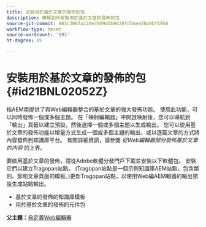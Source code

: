 ```yaml
---
title: 安裝用於基於文章的發佈的包
description: 瞭解如何安裝用於基於文章的發佈的包
source-git-commit: 801c306fa120e7889d4b9428fd5bee2849bf1956
workflow-type: tm+mt
source-wordcount: '193'
ht-degree: 0%

---
```



# 安裝用於基於文章的發佈的包 {#id21BNL02052Z}

指AEM南提供了與Web編輯器整合的基於文章的強大發佈功能。 使用此功能，可以同時發佈一個或多個主題。 在「映射編輯器」中開啟映射後，您可以導航到「輸出」頁籤以建立預設，然後選擇一個或多個主題以生成輸出。 您可以使用基於文章的發佈功能以增量方式生成一個或多個主題的輸出，或以逐篇文章的方式將內容發佈到知識庫平台。 有關詳細資訊，請參閱 *從Web編輯器部分發佈基於文章的內容* 的上界。

要啟用基於文章的發佈，請從Adobe軟體分發門戶下載並安裝以下軟體包。 安裝它們以建立Tragopan站點。 \(Tragopan站點是一個示例知識庫AEM站點，包含類別、節和文章頁面的模板。\)更新Tragopan站點，以使用Web編AEM輯器的輸出預設生成站點輸出。

- 基於文章的發佈的知識庫模板
- 用於基於文章的發佈的元件包

**父主題：**[&#x200B;自定義Web編輯器](conf-web-editor.md)

